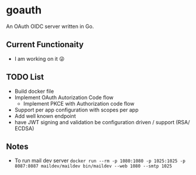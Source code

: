 # goauth

An OAuth OIDC server written in Go.

## Current Functionaity

* I am working on it 😜

## TODO List

* Build docker file
* Implement OAuth Autorization Code flow
  * Implement PKCE with Authorization code flow
* Support per app configuration with scopes per app
* Add well known endpoint
* have JWT signing and validation be configuration driven / support (RSA/ ECDSA)

## Notes

* To run mail dev server `docker run --rm -p 1080:1080 -p 1025:1025 -p 8087:8087 maildev/maildev bin/maildev --web 1080 --smtp 1025`
